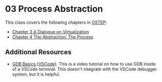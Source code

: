 # 03 Process Abstraction

This class covers the following chapters in [OSTEP](https://pages.cs.wisc.edu/~remzi/OSTEP/):

- [Chapter 3 A Dialogue on Virtualization](https://pages.cs.wisc.edu/~remzi/OSTEP/dialogue-virtualization.pdf)
- [Chapter 4 The Abstraction: The Process](https://pages.cs.wisc.edu/~remzi/OSTEP/cpu-intro.pdf)

## Additional Resources

- [GDB Basics (VSCode)](https://youtu.be/u6iXfpBDU3w). This is a video tutorial on how to use GDB inside of a VSCode terminal. This doesn't integrate with the VSCode debugger system, but it is helpful.
